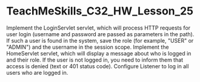 # TeachMeSkills_C32_HW_Lesson_25

Implement the LoginServlet servlet, which will process HTTP requests for user login (username and password are passed as parameters in the path). If such a user is found in the system, save the role (for example, "USER" or "ADMIN") and the username in the session scope.
Implement the HomeServlet servlet, which will display a message about who is logged in and their role. If the user is not logged in, you need to inform them that access is denied (text or 401 status code).
Configure Listener to log in all users who are logged in.
